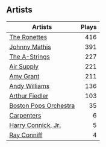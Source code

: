## Artists
Artists | Plays 
----- | -----: 
[The Ronettes](/artists/the-ronettes-89545) | 416
[Johnny Mathis](/artists/johnny-mathis-14581) | 391
[The A-Strings](/artists/the-a-strings-30605705) | 227
[Air Supply](/artists/air-supply-2618) | 221
[Amy Grant](/artists/amy-grant-3053) | 211
[Andy Williams](/artists/andy-williams-16425) | 136
[Arthur Fiedler](/artists/arthur-fiedler-122289) | 103
[Boston Pops Orchestra](/artists/boston-pops-orchestra-136372) | 35
[Carpenters](/artists/carpenters-39303) | 6
[Harry Connick, Jr.](/artists/harry-connick-jr-41411) | 5
[Ray Conniff](/artists/ray-conniff-104848) | 4

